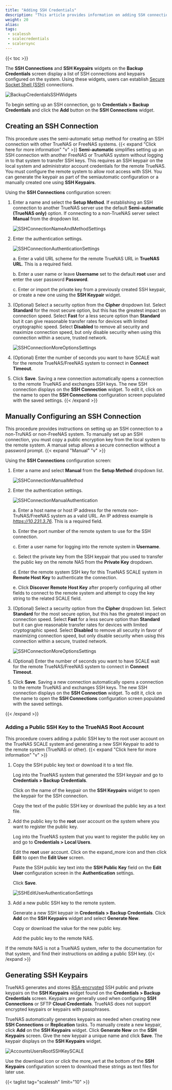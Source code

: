 ```yaml
---
title: "Adding SSH Credentials"
description: "This article provides information on adding SSH connections, generating SSH keypairs, and adding the SSH public key to the root user."
weight: 20
alias:
tags:
 - scalessh
 - scalecredentials
 - scalersync
---
```



{{< toc >}}


The **SSH Connections** and **SSH Keypairs** widgets on the **Backup Credentials** screen display a list of SSH connections and keypairs configured on the system. 
Using these widgets, users can establish [Secure Socket Shell (SSH)](https://searchsecurity.techtarget.com/definition/Secure-Shell) connections.

![BackupCredentialsSSHWidgets](/images/SCALE/22.02/BackupCredentialsSSHWidgets.png "SSH Connections and Keypairs Widgets")

To begin setting up an SSH connection, go to **Credentials > Backup Credentials** and click the **Add** button on the **SSH Connections** widget.

## Creating an SSH Connection 
This procedure uses the semi-automatic setup method for creating an SSH connection with other TrueNAS or FreeNAS systems. 
{{< expand "Click here for more information" "v" >}}
**Semi-automatic** simplifies setting up an SSH connection with another FreeNAS or TrueNAS system without logging in to that system to transfer SSH keys. 
This requires an SSH keypair on the local system and administrator account credentials for the remote TrueNAS. 
You must configure the remote system to allow root access with SSH. 
You can generate the keypair as part of the semiautomatic configuration or a manually created one using **SSH Keypairs**.

Using the **SSH Connections** configuration screen:

1. Enter a name and select the **Setup Method**. If establishing an SSH connection to another TrueNAS server use the default **Semi-automatic (TrueNAS only)** option.
   If connecting to a non-TrueNAS server select **Manual** from the dropdown list.

   ![SSHConnectionNameAndMethodSettings](/images/SCALE/22.02/SSHConnectionNameAndMethodSettings.png "SSH Connections Name and Method Settings")

2. Enter the authentication settings. 

   ![SSHConnectionAuthenticationSettings](/images/SCALE/22.02/SSHConnectionAuthenticationSettings.png "SSH Connections Authentication Settings")

   a. Enter a valid URL scheme for the remote TrueNAS URL in **TrueNAS URL**. This is a required field.

   b. Enter a user name or leave **Username** set to the default **root** user and enter the user password **Password**.

   c. Enter or import the private key from a previously created SSH keypair, or create a new one using the **SSH Keypair** widget.

3. (Optional) Select a security option from the **Cipher** dropdown list. 
   Select **Standard** for the most secure option, but this has the greatest impact on connection speed. 
   Select **Fast** for a less secure option than **Standard** but it can give reasonable transfer rates for devices with limited cryptographic speed. 
   Select **Disabled** to remove all security and maximize connection speed, but only disable security when using this connection within a secure, trusted network.

   ![SSHConnectionMoreOptionsSettings](/images/SCALE/22.02/SSHConnectionMoreOptionsSettings.png "SSH Connections More Options Settings") 

4. (Optional) Enter the number of seconds you want to have SCALE wait for the remote TrueNAS/FreeNAS system to connect in **Connect Timeout**.

5. Click **Save**. Saving a new connection automatically opens a connection to the remote TrueNAS and exchanges SSH keys. 
   The new SSH connection displays on the **SSH Connection** widget. To edit it, click on the name to open the **SSH Connections** configuration screen populated with the saved settings.
{{< /expand >}}
## Manually Configuring an SSH Connection
This procedure provides instructions on setting up an SSH connection to a non-TruNAS or non-FreeNAS system.
To manually set up an SSH connection, you must copy a public encryption key from the local system to the remote system.
A manual setup allows a secure connection without a password prompt.
{{< expand "Manual" "v" >}}

Using the **SSH Connections** configuration screen:

1. Enter a name and select **Manual** from the **Setup Method** dropdown list.

   ![SSHConnectionManualMethod](/images/SCALE/22.02/SSHConnectionManualMethod.png "SSH Connections Manual Method")

2. Enter the authentication settings. 

   ![SSHConnectionManualAuthentication](/images/SCALE/22.02/SSHConnectionManualAuthentication.png "SSH Connections Manual Authentication Settings")

   a. Enter a host name or host IP address for the remote non-TruNAS/FreeNAS system as a valid URL. An IP address example is *https://10.231.3.76*. This is a required field.

   b. Enter the port number of the remote system to use for the SSH connection.
   
   c. Enter a user name for logging into the remote system in **Username**. 

   c. Select the private key from the SSH keypair that you used to transfer the public key on the remote NAS from the **Private Key** dropdown.

   d. Enter the remote system SSH key for this TrueNAS SCALE system in **Remote Host Key** to authenticate the connection.

   e. Click **Discover Remote Host Key** after properly configuring all other fields to connect to the remote system and attempt to copy the key string to the related SCALE field.
   
3. (Optional) Select a security option from the **Cipher** dropdown list. 
   Select **Standard** for the most secure option, but this has the greatest impact on connection speed. 
   Select **Fast** for a less secure option than **Standard** but it can give reasonable transfer rates for devices with limited cryptographic speed. 
   Select **Disabled** to remove all security in favor of maximizing connection speed, but only disable security when usisg this connection within a secure, trusted network.

   ![SSHConnectionMoreOptionsSettings](/images/SCALE/22.02/SSHConnectionMoreOptionsSettings.png "SSH Connections More Options Settings") 

4. (Optional) Enter the number of seconds you want to have SCALE wait for the remote TrueNAS/FreeNAS system to connect in **Connect Timeout**.

5. Click **Save**. Saving a new connection automatically opens a connection to the remote TrueNAS and exchanges SSH keys. 
   The new SSH connection displays on the **SSH Connection** widget. To edit it, click on the name to open the **SSH Connections** configuration screen populated with the saved settings. 

{{< /expand >}}
### Adding a Public SSH Key to the TrueNAS Root Account
This procedure covers adding a public SSH key to the root user account on the TrueNAS SCALE system and generating a new SSH Keypair to add to the remote system (TrueNAS or other).
{{< expand "Click here for more information" "v" >}}
1. Copy the SSH public key text or download it to a text file.
   
   Log into the TrueNAS system that generated the SSH keypair and go to **Credentials > Backup Credentials**. 

   Click on the name of the keypair on the **SSH Keypairs** widget to open the keypair for the SSH connection. 

   Copy the text of the public SSH key or download the public key as a text file.

2. Add the public key to the **root** user account on the system where you want to register the public key.
   
   Log into the TrueNAS system that you want to register the public key on and go to **Credentials > Local Users**.

   Edit the **root** user account. Click on the <span class="material-icons">expand_more</span> icon and then click **Edit** to open the **Edit User** screen.

   Paste the SSH public key text into the **SSH Public Key** field on the **Edit User** configuration screen in the **Authentication** settings.

   Click **Save**.

   ![SSHEditUserAuthenticationSettings](/images/SCALE/22.02/SSHEditUserAuthenticationSettings.png "Edit Root Users SSH Key")

3. Add a new public SSH key to the remote system.
   
   Generate a new SSH keypair in **Credentials > Backup Credentials**. Click **Add** on the **SSH Keypairs** widget and select **Generate New**.

   Copy or download the value for the new public key.

   Add the public key to the remote NAS.

If the remote NAS is not a TrueNAS system, refer to the documentation for that system, and find their instructions on adding a public SSH key.
{{< /expand >}}
## Generating SSH Keypairs

TrueNAS generates and stores [RSA-encrypted](https://tools.ietf.org/html/rfc8017) SSH public and private keypairs on the **SSH Keypairs** widget found on the **Credentials > Backup Credentials** screen. 
Keypairs are generally used when configuring **SSH Connections** or SFTP **Cloud Credentials**. 
TrueNAS does not support encrypted keypairs or keypairs with passphrases.

TrueNAS automatically generates keypairs as needed when creating new **SSH Connections** or **Replication** tasks.
To manually create a new keypair, click **Add** on the **SSH Keypairs** widget. Click **Generate New** on the **SSH Keypairs** screen. Give the new keypair a unique name and click **Save**. The keypair displays on the **SSH Keypairs** widget. 

![AccountsUsersRootSSHKeySCALE](/images/SCALE/AccountsUsersRootSSHKeySCALE.png "SSH Keypairs Form")

Use the <iconify-icon icon="icon-park-outline:download"></iconify-icon> download icon or click the <span class="material-icons">more_vert</span> at the bottom of the **SSH Keypairs** configuration screen to download these strings as text files for later use. 

{{< taglist tag="scalessh" limit="10" >}}